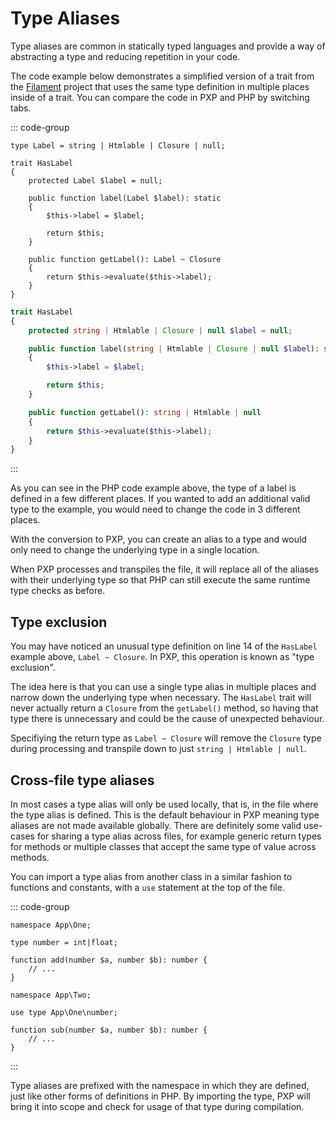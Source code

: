 # Type Aliases <Badge type="warning" text="under discussion" />

Type aliases are common in statically typed languages and provide a way of abstracting a type and reducing repetition in your code.

The code example below demonstrates a simplified version of a trait from the [Filament](https://filamentphp.com/) project that uses the same type definition in multiple places inside of a trait. You can compare the code in PXP and PHP by switching tabs.

::: code-group

```pxp [HasLabel.pxp]
type Label = string | Htmlable | Closure | null;

trait HasLabel
{
    protected Label $label = null;

    public function label(Label $label): static
    {
        $this->label = $label;

        return $this;
    }

    public function getLabel(): Label ~ Closure
    {
        return $this->evaluate($this->label);
    }
}
```

```php [HasLabel.php]
trait HasLabel
{
    protected string | Htmlable | Closure | null $label = null;

    public function label(string | Htmlable | Closure | null $label): static
    {
        $this->label = $label;

        return $this;
    }

    public function getLabel(): string | Htmlable | null
    {
        return $this->evaluate($this->label);
    }
}
```

:::

As you can see in the PHP code example above, the type of a label is defined in a few different places. If you wanted to add an additional valid type to the example, you would need to change the code in 3 different places.

With the conversion to PXP, you can create an alias to a type and would only need to change the underlying type in a single location.

When PXP processes and transpiles the file, it will replace all of the aliases with their underlying type so that PHP can still execute the same runtime type checks as before.

## Type exclusion

You may have noticed an unusual type definition on line 14 of the `HasLabel` example above, `Label ~ Closure`. In PXP, this operation is known as "type exclusion".

The idea here is that you can use a single type alias in multiple places and narrow down the underlying type when necessary. The `HasLabel` trait will never actually return a `Closure` from the `getLabel()` method, so having that type there is unnecessary and could be the cause of unexpected behaviour.

Specifiying the return type as `Label ~ Closure` will remove the `Closure` type during processing and transpile down to just `string | Htmlable | null`.

## Cross-file type aliases

In most cases a type alias will only be used locally, that is, in the file where the type alias is defined. This is the default behaviour in PXP meaning type aliases are not made available globally. There are definitely some valid use-cases for sharing a type alias across files, for example generic return types for methods or multiple classes that accept the same type of value across methods.

You can import a type alias from another class in a similar fashion to functions and constants, with a `use` statement at the top of the file.

::: code-group

```pxp [one.pxp]
namespace App\One;

type number = int|float;

function add(number $a, number $b): number {
    // ...
}
```

```pxp [two.pxp]
namespace App\Two;

use type App\One\number;

function sub(number $a, number $b): number {
    // ...
}
```

:::

Type aliases are prefixed with the namespace in which they are defined, just like other forms of definitions in PHP. By importing the type, PXP will bring it into scope and check for usage of that type during compilation.
